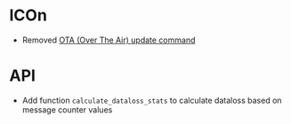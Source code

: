 # ICOn

- Removed [OTA (Over The Air) update command](https://github.com/MyTooliT/ICOtronic/commit/cef04331cdd2b72bff44aa33e051bdd3cc94d480)

# API

- Add function `calculate_dataloss_stats` to calculate dataloss based on message counter values
